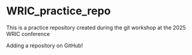 # WRIC_practice_repo
This is a practice repository created during the git workshop at the 2025 WRIC conference

Adding a repository on GitHub!
